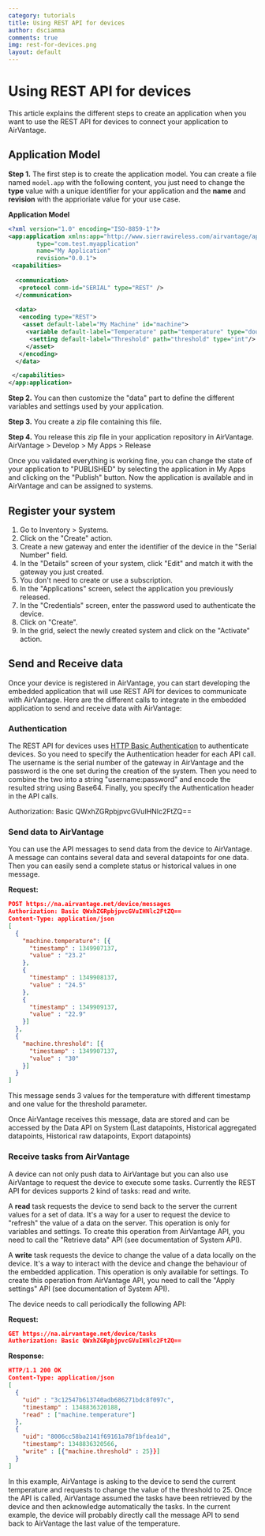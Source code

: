 ```yaml
---
category: tutorials
title: Using REST API for devices
author: dsciamma
comments: true
img: rest-for-devices.png
layout: default
---
```


Using REST API for devices
==========================

This article explains the different steps to create an application when you want to use the REST API for devices to connect your application to AirVantage. 


Application Model
------------------------------------------------

__Step 1.__ The first step is to create the application model. You can create a file named `model.app` with the following content, you just need to change the __type__ value with a unique identifier for your application and the __name__ and __revision__ with the apprioriate value for your use case.

__Application Model__

~~~ xml
<?xml version="1.0" encoding="ISO-8859-1"?>
<app:application xmlns:app="http://www.sierrawireless.com/airvantage/application/1.0" 
        type="com.test.myapplication" 
        name="My Application" 
        revision="0.0.1">
 <capabilities>
  
  <communication>
   <protocol comm-id="SERIAL" type="REST" />
  </communication>
   
  <data>
   <encoding type="REST">
    <asset default-label="My Machine" id="machine">
     <variable default-label="Temperature" path="temperature" type="double"/>
      <setting default-label="Threshold" path="threshold" type="int"/>
     </asset>
   </encoding>
  </data>  

 </capabilities>
</app:application>
~~~


__Step 2.__ You can then customize the "data" part to define the different variables and settings used by your application.

__Step 3.__ You create a zip file containing this file.

__Step 4.__ You release this zip file in your application repository in AirVantage. AirVantage > Develop > My Apps > Release

Once you validated everything is working fine, you can change the state of your application to "PUBLISHED" by selecting the application in My Apps and clicking on the "Publish" button. 
Now the application is available and in AirVantage and can be assigned to systems.


Register your system
------------------------------------------------ 

1. Go to Inventory > Systems.
1. Click on the "Create" action.
1. Create a new gateway and enter the identifier of the device in the "Serial Number" field.
1. In the "Details" screen of your system, click "Edit" and match it with the gateway you just created.
1. You don't need to create or use a subscription.
1. In the "Applications" screen, select the application you previously released.
1. In the "Credentials" screen, enter the password used to authenticate the device.
1. Click on "Create".
1. In the grid, select the newly created system and click on the "Activate" action.


Send and Receive data
------------------------------------------------

Once your device is registered in AirVantage, you can start developing the embedded application that will use REST API for devices to communicate with AirVantage. Here are the different calls to integrate in the embedded application to send and receive data with AirVantage:

### Authentication

The REST API for devices uses [HTTP Basic Authentication](http://en.wikipedia.org/wiki/Basic_access_authentication) to authenticate devices.
So you need to specify the Authentication header for each API call. The username is the serial number of the gateway in AirVantage and the password is the one set during the creation of the system.
Then you need to combine the two into a string "username:password" and encode the resulted string using Base64.
Finally, you specify the Authentication header in the API calls.

  Authorization: Basic QWxhZGRpbjpvcGVuIHNlc2FtZQ==

### Send data to AirVantage

You can use the API messages to send data from the device to AirVantage. A message can contains several data and several datapoints for one data. Then you can easily send a complete status or historical values in one message.


__Request:__

~~~ json
POST https://na.airvantage.net/device/messages
Authorization: Basic QWxhZGRpbjpvcGVuIHNlc2FtZQ==
Content-Type: application/json
[
  {
    "machine.temperature": [{
      "timestamp" : 1349907137, 
      "value" : "23.2"
    },
    {
      "timestamp" : 1349908137, 
      "value" : "24.5"
    },
    {
      "timestamp" : 1349909137, 
      "value" : "22.9"
    }]
  },
  {
    "machine.threshold": [{
      "timestamp" : 1349907137, 
      "value" : "30"
    }]
  }
]
~~~

This message sends 3 values for the temperature with different timestamp and one value for the threshold parameter.

Once AirVantage receives this message, data are stored and can be accessed by the Data API on System (Last datapoints, Historical aggregated datapoints, Historical raw datapoints, Export datapoints) 

### Receive tasks from AirVantage

A device can not only push data to AirVantage but you can also use AirVantage to request the device to execute some tasks. Currently the REST API for devices supports 2 kind of tasks: read and write.

A __read__ task requests the device to send back to the server the current values for a set of data. It's a way for a user to request the device to "refresh" the value of a data on the server. This operation is only for variables and settings. To create this operation from AirVantage API, you need to call the "Retrieve data" API (see documentation of System API).

A __write__ task requests the device to change the value of a data locally on the device. It's a way to interact with the device and change the behaviour of the embedded application. This operation is only available for settings. To create this operation from AirVantage API, you need to call the "Apply settings" API (see documentation of System API).

The device needs to call periodically the following API:

__Request:__

~~~ json
GET https://na.airvantage.net/device/tasks
Authorization: Basic QWxhZGRpbjpvcGVuIHNlc2FtZQ==
~~~

__Response:__

~~~ json
HTTP/1.1 200 OK
Content-Type: application/json
[
  {
    "uid" : "3c12547b613740adb686271bdc8f097c",
    "timestamp" : 1348836320188,
    "read" : ["machine.temperature"]
  }, 
  {
    "uid": "8006cc58ba2141f69161a78f1bfdea1d",
    "timestamp": 1348836320566,
    "write" : [{"machine.threshold" : 25}}]
  }
] 
~~~

In this example, AirVantage is asking to the device to send the current temperature and requests to change the value of the threshold to 25. Once the API is called, AirVantage assumed the tasks have been retrieved by the device and then acknowledge automatically the tasks. In the current example, the device will probably directly call the message API to send back to AirVantage the last value of the temperature.
